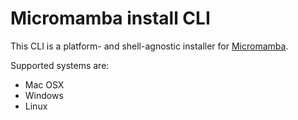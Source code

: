 # Micromamba install CLI
This CLI is a platform- and shell-agnostic installer for [Micromamba](https://mamba.readthedocs.io/en/latest/micromamba-installation.html).

Supported systems are:

* Mac OSX
* Windows
* Linux
